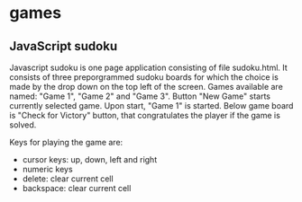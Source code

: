 # games

JavaScript sudoku
-----------------
Javascript sudoku is one page application consisting of file sudoku.html.
It consists of three preporgrammed sudoku boards for which the choice is made by the drop down
on the top left of the screen. Games available are named: "Game 1", "Game 2" and "Game 3".
Button "New Game" starts currently selected game.
Upon start, "Game 1" is started.
Below game board is "Check for Victory" button, that congratulates the player if the game is solved.

Keys for playing the game are:
- cursor keys: up, down, left and right
- numeric keys
- delete: clear current cell
- backspace: clear current cell
